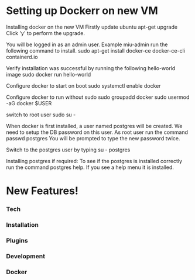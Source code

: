# Setting up Dockerr on new VM
Installing docker on the new VM
Firstly update ubuntu
apt-get upgrade
Click 'y' to perform the upgrade.

You will be logged in as an admin user. Example miu-admin
run the following command to install. sudo apt-get install docker-ce docker-ce-cli containerd.io


Verify installation was successful by running the following hello-world image 
sudo docker run hello-world

Configure docker to start on boot
sudo systemctl enable docker

Configure docker to run without sudo 
sudo groupadd docker
sudo usermod -aG docker $USER

switch to root user 
sudo su - 

When docker is first installed, a user named postgres will be created. We need to setup the DB password on this user. 
As root user run the command passwd postgres
You will be prompted to type the new password twice. 

Switch to the postgres user by typing su - postgres



Installing postgres if required:
To see if the postgres is installed correctly run the command postgres help.
If you see a help menu it is installed. 








# New Features!

 



### Tech



### Installation

### Plugins


### Development


### Docker
